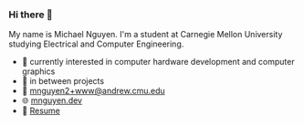 ### Hi there 👋
My name is Michael Nguyen. I'm a student at Carnegie Mellon University studying Electrical and Computer Engineering.  
- :rocket: currently interested in computer hardware development and computer graphics
- :telescope: in between projects
- :email: [mnguyen2+www@andrew.cmu.edu](mailto:mnguyen2+www@andrew.cmu.edu)
- :globe_with_meridians: [mnguyen.dev](https://mnguyen.dev)
- :page_facing_up: [Resume](https://mnguyen.dev/documents/mnguyen_resume.pdf)

<!--
**Sumguy31/sumguy31** is a ✨ _special_ ✨ repository because its `README.md` (this file) appears on your GitHub profile.

Here are some ideas to get you started:

- 🔭 I’m currently working on ...
- 🌱 I’m currently learning ...
- 👯 I’m looking to collaborate on ...
- 🤔 I’m looking for help with ...
- 💬 Ask me about ...
- 📫 How to reach me: ...
- 😄 Pronouns: ...
- ⚡ Fun fact: ...
-->
